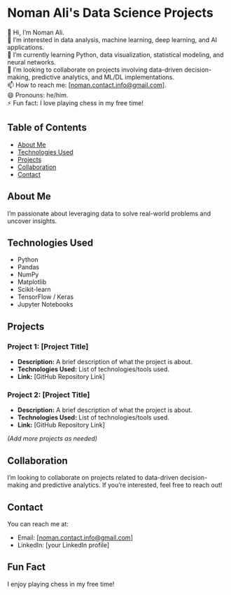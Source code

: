 # Noman Ali's Data Science Projects

👋 Hi, I’m Noman Ali.  
👀 I’m interested in data analysis, machine learning, deep learning, and AI applications.  
🌱 I’m currently learning Python, data visualization, statistical modeling, and neural networks.  
💞️ I’m looking to collaborate on projects involving data-driven decision-making, predictive analytics, and ML/DL implementations.  
📫 How to reach me: [noman.contact.info@gmail.com].  
😄 Pronouns: he/him.  
⚡ Fun fact: I love playing chess in my free time!

## Table of Contents
- [About Me](#about-me)
- [Technologies Used](#technologies-used)
- [Projects](#projects)
- [Collaboration](#collaboration)
- [Contact](#contact)

## About Me
I’m passionate about leveraging data to solve real-world problems and uncover insights. 

## Technologies Used
- Python
- Pandas
- NumPy
- Matplotlib
- Scikit-learn
- TensorFlow / Keras
- Jupyter Notebooks

## Projects
### Project 1: [Project Title]
- **Description:** A brief description of what the project is about.
- **Technologies Used:** List of technologies/tools used.
- **Link:** [GitHub Repository Link]

### Project 2: [Project Title]
- **Description:** A brief description of what the project is about.
- **Technologies Used:** List of technologies/tools used.
- **Link:** [GitHub Repository Link]

*(Add more projects as needed)*

## Collaboration
I’m looking to collaborate on projects related to data-driven decision-making and predictive analytics. If you’re interested, feel free to reach out!

## Contact
You can reach me at:
- Email: [noman.contact.info@gmail.com]
- LinkedIn: [your LinkedIn profile]

## Fun Fact
I enjoy playing chess in my free time!

<!---
Nomanch0/Nomanch0 is a ✨ special ✨ repository because its `README.md` (this file) appears on your GitHub profile.
You can click the Preview link to take a look at your changes.
--->
